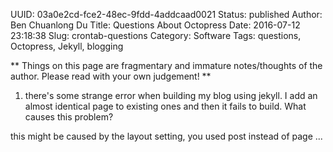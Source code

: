 UUID: 03a0e2cd-fce2-48ec-9fdd-4addcaad0021
Status: published
Author: Ben Chuanlong Du
Title: Questions About Octopress
Date: 2016-07-12 23:18:38
Slug: crontab-questions
Category: Software
Tags: questions, Octopress, Jekyll, blogging

**
Things on this page are fragmentary and immature notes/thoughts of the author. 
Please read with your own judgement!
**
 
1. there's some strange error when building my blog using jekyll. 
I add an almost identical page to existing ones and then it fails to build. What causes this problem?

this might be caused by the layout setting, you used post instead of page ...

